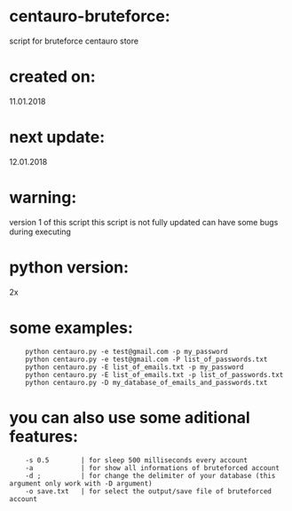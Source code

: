 # centauro-bruteforce:
script for bruteforce centauro store

# created on:
11.01.2018

# next update:
12.01.2018

# warning:
version 1 of this script
this script is not fully updated
can have some bugs during executing

# python version:
2x

# some examples:
        python centauro.py -e test@gmail.com -p my_password
        python centauro.py -e test@gmail.com -P list_of_passwords.txt
        python centauro.py -E list_of_emails.txt -p my_password
        python centauro.py -E list_of_emails.txt -p list_of_passwords.txt
        python centauro.py -D my_database_of_emails_and_passwords.txt
       
# you can also use some aditional features:
        -s 0.5        | for sleep 500 milliseconds every account
        -a            | for show all informations of bruteforced account
        -d ;          | for change the delimiter of your database (this argument only work with -D argument)
        -o save.txt   | for select the output/save file of bruteforced account
